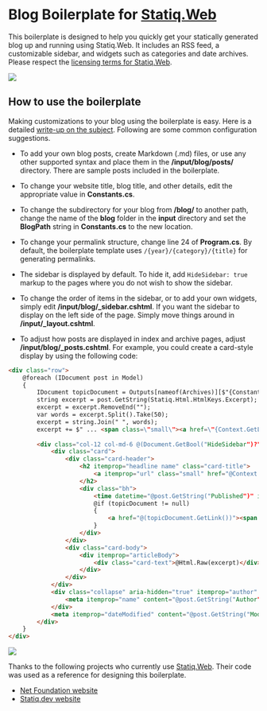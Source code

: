 # Blog Boilerplate for [Statiq.Web](https://github.com/statiqdev/Statiq.Web)
This boilerplate is designed to help you quickly get your statically generated blog up and running using Statiq.Web. It includes an RSS feed, a customizable sidebar, and widgets such as categories and date archives. Please respect the [licensing terms for Statiq.Web](https://github.com/statiqdev/Statiq.Web/blob/master/LICENSE-FAQ.md).

![](https://wellsb.com/csharp/wp-content/uploads/sites/2/2020/05/statiq-blog-boilerplate2-min.png)

## How to use the boilerplate
Making customizations to your blog using the boilerplate is easy. Here is a detailed [write-up on the subject](https://wellsb.com/csharp/aspnet/create-blog-csharp-statiq/). Following are some common configuration suggestions.

- To add your own blog posts, create Markdown (.md) files, or use any other supported syntax and place them in the **/input/blog/posts/** directory. There are sample posts included in the boilerplate.

- To change your website title, blog title, and other details, edit the appropriate value in **Constants.cs**.

- To change the subdirectory for your blog from **/blog/** to another path, change the name of the **blog** folder in the **input** directory and set the **BlogPath** string in **Constants.cs** to the new location.

- To change your permalink structure, change line 24 of **Program.cs**. By default, the boilerplate template uses `/{year}/{category}/{title}` for generating permalinks.

- The sidebar is displayed by default. To hide it, add `HideSidebar: true` markup to the pages where you do not wish to show the sidebar.

- To change the order of items in the sidebar, or to add your own widgets, simply edit **/input/blog/\_sidebar.cshtml**. If you want the sidebar to display on the left side of the page. Simply move things around in **/input\/_layout.cshtml**.

- To adjust how posts are displayed in index and archive pages, adjust **/input/blog/\_posts.cshtml**. For example, you could create a card-style display by using the following code:

```html
<div class="row">
    @foreach (IDocument post in Model)
    {
        IDocument topicDocument = Outputs[nameof(Archives)][$"{Constants.BlogPath}/categories/{post.GetString("Category")}/index.html"];
        string excerpt = post.GetString(Statiq.Html.HtmlKeys.Excerpt);
        excerpt = excerpt.RemoveEnd("");
        var words = excerpt.Split().Take(50);
        excerpt = string.Join(" ", words);
        excerpt += $" ... <span class=\"small\"><a href=\"{Context.GetLink(post)}\">Read more</a></span></p>";
 
        <div class="col-12 col-md-6 @(Document.GetBool("HideSidebar")?"col-lg-4 col-xl-3":"col-xl-4") mb-3">
            <div class="card">
                <div class="card-header">
                    <h2 itemprop="headline name" class="card-title">
                        <a itemprop="url" class="small" href="@Context.GetLink(post).Substring(1)">@post.GetString("Title")</a>
                    </h2>
                    <div class="bh">
                        <time datetime="@post.GetString("Published")" itemprop="datePublished">@post.GetDateTime("Published").ToString("MMMM dd, yyyy")</time>
                        @if (topicDocument != null)
                        {
                            <a href="@(topicDocument.GetLink())"><span class="badge badge-info">@topicDocument.GetTitle()</span></a>
                        }
                    </div>
                </div>
                <div class="card-body">
                    <div itemprop="articleBody">
                        <div class="card-text">@Html.Raw(excerpt)</div>
                    </div>
                </div>
            </div>
            <div class="collapse" aria-hidden="true" itemprop="author" itemscope="" itemtype="http://schema.org/Person">
                <meta itemprop="name" content="@post.GetString("Author")">
            </div>
            <meta itemprop="dateModified" content="@post.GetString("Modified")">
        </div>
    }
</div>
```
![](https://wellsb.com/csharp/wp-content/uploads/sites/2/2020/05/statiq-blog-boilerplate-cards-min.png)

Thanks to the following projects who currently use [Statiq.Web](https://statiq.dev/web/). Their code was used as a reference for designing this boilerplate.
- [Net Foundation website](https://github.com/dotnet-foundation/website)
- [Statiq.dev website](https://github.com/statiqdev/statiqdev.github.io)
